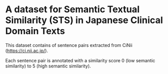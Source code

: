 # A dataset for Semantic Textual Similarity (STS) in Japanese Clinical Domain Texts
This dataset contains of sentence pairs extracted from CiNii (https://ci.nii.ac.jp/).

Each sentence pair is annotated with a similarity score 0 (low semantic similarity) to 5 (high semantic similarity).

